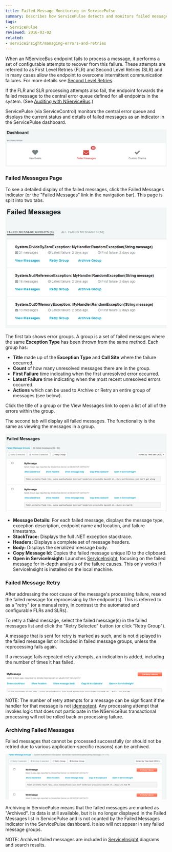 ```yaml
---
title: Failed Message Monitoring in ServicePulse
summary: Describes how ServicePulse detects and monitors failed messages, and allows retrying, or archiving failing messages
tags:
- ServicePulse
reviewed: 2016-03-02
related:
- serviceinsight/managing-errors-and-retries
---
```


When an NServiceBus endpoint fails to process a message, it performs a set of configurable attempts to recover from this failure. These attempts are referred to as First Level Retries (FLR) and Second Level Retries (SLR) and in many cases allow the endpoint to overcome intermittent communication failures. For more details see [Second Level Retries](/nservicebus/errors/automatic-retries.md).

If the FLR and SLR processing attempts also fail, the endpoint forwards the failed message to the central error queue defined for all endpoints in the system. (See [Auditing with NServiceBus](/nservicebus/operations/auditing.md).)

ServicePulse (via ServiceControl) monitors the central error queue and displays the current status and details of failed messages as an indicator in the ServicePulse dashboard.

![Failed Messages indicator](images/indicators-failed-message.png 'width=500')


### Failed Messages Page

To see a detailed display of the failed messages, click the Failed Messages indicator (or the "Failed Messages" link in the navigation bar). This page is split into two tabs.

![Failed Message Groups Page](intro-failed-messages-failed-groups-page.png 'width=500')

The first tab shows error groups. A group is a set of failed messages where the same **Exception Type** has been thrown from the same method. Each group has:

 * **Title** made up of the **Exception Type** and **Call Site** where the failure occurred.
 * **Count** of how many unresolved messages there are in the group.
 * **First Failure** time indicating when the first unresolved error occurred.
 * **Latest Failure** time indicating when the most recent unresolved errors occurred.
 * **Actions** which can be used to Archive or Retry an entire group of messages (see below).

Click the title of a group or the View Messages link to open a list of all of the errors within the group.

The second tab will display all failed messages. The functionality is the same as viewing the messages in a group.

![Failed Messages Page](intro-failed-messages-failed-messages-page.png 'width=500')


 * **Message Details:** For each failed message, displays the message type, exception description, endpoint name and location, and failure timestamp.
 * **StackTrace:** Displays the full .NET exception stacktrace.
 * **Headers:** Displays a complete set of message headers.
 * **Body:** Displays the serialized message body.
 * **Copy Message Id:** Copies the failed message unique ID to the clipboard.
 * **Open in ServiceInsight:** Launches [ServiceInsight](/serviceinsight/), focusing on the failed message for in-depth analysis of the failure causes. This only works if ServiceInsight is installed on the local machine.


### Failed Message Retry

After addressing the root cause of the message's processing failure, resend the failed message for reprocessing by the endpoint(s). This is referred to as a "retry" (or a manual retry, in contrast to the automated and configurable FLRs and SLRs).

To retry a failed message, select the failed message(s) in the failed messages list and click the "Retry Selected" button (or click "Retry Group").

A message that is sent for retry is marked as such, and is not displayed in the failed message list or included in failed message groups, unless the reprocessing fails again.

If a message fails repeated retry attempts, an indication is added, including the number of times it has failed.

![Repeated failure indication](images/failed-messages-repeated-failure.png 'width=500')

NOTE: The number of retry attempts for a message can be significant if the handler for that message is not [idempotent](/nservicebus/concept-overview.md#idempotence). Any processing attempt that invokes logic that does not participate in the NServiceBus transactional processing will not be rolled back on processing failure.


### Archiving Failed Messages

Failed messages that cannot be processed successfully (or should not be retried due to various application-specific reasons) can be archived.

![Failed Message Archive](images/failed-messages-archive.png)

Archiving in ServicePulse means that the failed messages are marked as "Archived". Its data is still available, but it is no longer displayed in the Failed Messages list in ServicePulse and is not counted by the Failed Messages indicator in the ServicePulse dashboard. It also will not appear in any failed message groups.

NOTE: Archived failed messages are included in [ServiceInsight](/serviceinsight/) diagrams and search results.